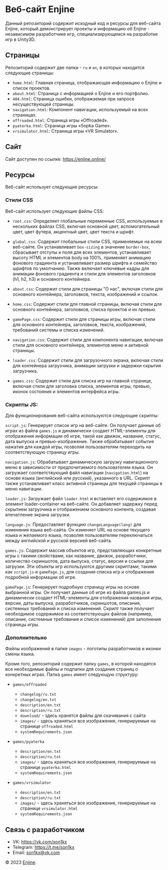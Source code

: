 # Веб-сайт Enjine

Данный репозиторий содержит исходный код и ресурсы для веб-сайта Enjine, который демонстрирует проекты и информацию об Enjine - независимом разработчике игр, специализирующемся на разработке игр в Unity3D.

## Страницы

Репозиторий содержит две папки - `ru` и `en`, в которых находятся следующие страницы:

- `home.html`: Главная страница, отображающая информацию о Enjine и список проектов.
- `about.html`: Страница с информацией о Enjine и его портфолио.
- `404.html`: Страница ошибки, отображаемая при запросе несуществующей страницы.
- `navigation.html`: Компонент навигации, используемый на всех страницах.
- `offroaded.html`: Страница игры «Offroaded».
- `pyaterka.html`: Страница игры «5opka Game».
- `vrsimulator.html`: Страница игры «VR Simulator».

## Сайт

Сайт доступен по ссылке: https://enjine.online/

## Ресурсы

Веб-сайт использует следующие ресурсы:

### Стили CSS

Веб-сайт использует следующие файлы CSS:

- `root.css`: Определяет глобальные переменные CSS, используемые в нескольких файлах CSS, включая основной цвет, вспомогательный цвет, цвет футера, акцентный цвет, цвет текста и шрифт.

- `global.css`: Содержит глобальные стили CSS, применяемые на всем веб-сайте. Он устанавливает `box-sizing` в значение `border-box`, сбрасывает отступы и поля для всех элементов, устанавливает высоту HTML и элементов body на 100%, применяет анимацию фонового градиента и устанавливает размер шрифта и семейство шрифтов по умолчанию. Также включает ключевые кадры для анимации фонового градиента и стили для элементов заголовков (h1, h2, h3) и основного контейнера.

- `about.css`: Содержит стили для страницы "О нас", включая стили для основного контейнера, заголовков, текста, изображений и ссылок.

- `home.css`: Содержит стили для главной страницы, включая стили для основного контейнера, заголовков, списка проектов и их превью.

- `gamePage.css`: Содержит стили для страницы игры, включая стили для основного контейнера, заголовков, текста, изображений, требований системы и списка изменений.

- `navigation.css`: Содержит стили для компонента навигации, включая стили для основного контейнера, элементов меню и активной страницы.

- `loader.css`: Содержит стили для загрузочного экрана, включая стили для контейнера загрузчика, анимации загрузки и задержки скрытия загрузчика.

- `games.css`: Содержит стили для списка игр на главной странице, включая стили для заголовка списка, элементов игры, превью, иконок состояния и элементов интерфейса игры.

### Скрипты JS:

Для функционирования веб-сайта используются следующие скрипты:

`script.js`: Генерирует список игр на веб-сайте. Он получает данные об играх из файла `games.js` и динамически создает HTML-элементы для отображения информации об игре, такой как движок, название, статус, дата выпуска и превью-изображение. Также обрабатывает событие нажатия для каждой игры, позволяя пользователям переходить на соответствующую страницу игры.

`navigation.js`: Обрабатывает динамическую загрузку навигационного меню в зависимости от предпочитаемого пользователем языка. Он загружает соответствующий файл навигации (`navigation.html`) на основе языка (английский или русский), указанного в URL. Скрипт также устанавливает класс активной страницы для текущей страницы в меню навигации.

`loader.js`: Загружает файл `loader.html` и вставляет его содержимое в элемент loader-container на веб-сайте. Он добавляет задержку перед скрытием загрузчика и отображением основного контента, создавая впечатление экрана загрузки.

`language.js`: Предоставляет функцию `changeLanguage(lang)` для изменения языка веб-сайта. Он изменяет URL на основе текущего языка и желаемого языка, позволяя пользователям переключаться между английской и русской версией веб-сайта.

`games.js`: Содержит массив объектов игр, представляющих конкретные игры с такими свойствами, как название, движок, разработчики, количество скриншотов, дата выпуска, статус, версия и ссылки для загрузки. Эти объекты игр используются другими скриптами, такими как `script.js` и `gamePage.js`, для создания списка игр и отображения подробной информации об игре.

`gamePage.js`: Генерирует подробную страницу игры на основе выбранной игры. Он получает данные об игре из файла games.js и динамически создает HTML-элементы для отображения названия игры, версии, даты выпуска, разработчиков, скриншотов, описания, системных требований и списка изменений. Скрипт также получает необходимое содержимое из соответствующих файлов (например, описание, системные требования и список изменений) для заполнения страницы игры.

### Дополнительно 
Файлы изображений в папке `images` - логотипы разработчиков и иконки смены языка.

Кроме того, репозиторий содержит папку `games`, в которой находятся все необходимые файлы и подпапки для создания страниц о конкретных играх. Папка `games` имеет следующую структуру:

- `games/offroaded`
  - `changelog/ru.txt`
  - `changelog/en.txt`
  - `description/en.txt`
  - `description/ru.txt`
  - `download/` - здесь хранятся файлы для скачивания с сайта
  - `images/` - здесь храняться все изображения, генерируемые на странице `offroaded.html`
  - `systemRequirements.json`

- `games/pyaterka`
  - `description/en.txt`
  - `description/ru.txt`
  - `images/` - здесь храняться все изображения, генерируемые на странице `pyaterka.html`
  - `systemRequirements.json`

- `games/vrsimulator`
  - `description/en.txt`
  - `description/ru.txt`
  - `images/` - здесь храняться все изображения, генерируемые на странице `vrsimulator.html`
  - `systemRequirements.json`

## Связь с разработчиком

- VK: https://vk.com/son1kx
- Telegram: https://t.me/son1kx
- Email: son1kx@vk.com

© 2023 [Enjine](https://enjine.online/).
